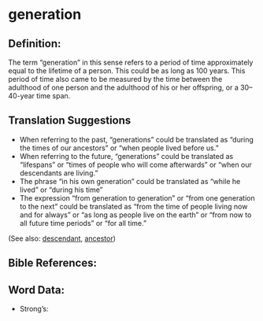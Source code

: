 # generation

## Definition:

The term “generation” in this sense refers to a period of time approximately equal to the lifetime of a person. This could be as long as 100 years. This period of time also came to be measured by the time between the adulthood of one person and the adulthood of his or her offspring, or a 30–40-year time span.

## Translation Suggestions

* When referring to the past, “generations” could be translated as “during the times of our ancestors” or “when people lived before us.”
* When referring to the future, “generations” could be translated as “lifespans” or “times of people who will come afterwards” or “when our descendants are living.”
* The phrase “in his own generation” could be translated as “while he lived” or “during his time” 
* The expression “from generation to generation” or “from one generation to the next” could be translated as “from the time of people living now and for always” or “as long as people live on the earth” or “from now to all future time periods” or “for all time.”

(See also: [descendant](../other/descendant.md), [ancestor](../other/ancestor.md))

## Bible References:



## Word Data:

* Strong’s: 

